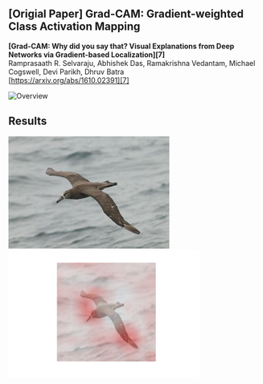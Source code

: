 ## [Origial Paper] Grad-CAM: Gradient-weighted Class Activation Mapping

**[Grad-CAM: Why did you say that? Visual Explanations from Deep Networks via Gradient-based Localization][7]**  
Ramprasaath R. Selvaraju, Abhishek Das, Ramakrishna Vedantam, Michael Cogswell, Devi Parikh, Dhruv Batra  
[https://arxiv.org/abs/1610.02391][7]

![Overview](http://i.imgur.com/JaGbdZ5.png)


## Results
![Preview](Black_Footed_Albatross_0001_796111.jpg)
<img src="https://github.com/Sooram/GradCam-tensorflow/blob/master/test.png" width="380">
